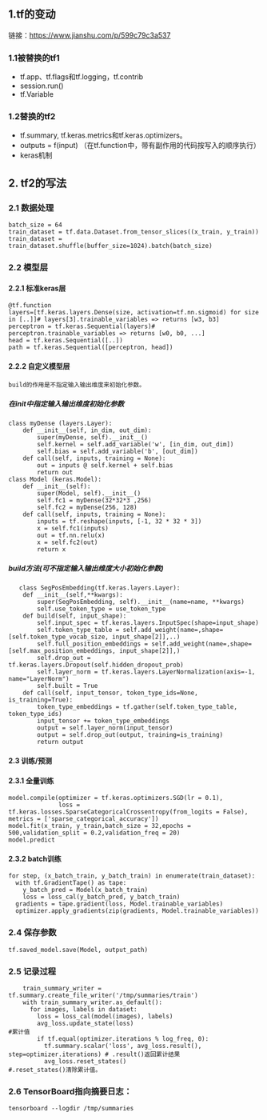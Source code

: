 ##  1.tf的变动
链接：https://www.jianshu.com/p/599c79c3a537
###    1.1被替换的tf1
- tf.app、tf.flags和tf.logging，tf.contrib
- session.run()
- tf.Variable

###    1.2替换的tf2
- tf.summary, tf.keras.metrics和tf.keras.optimizers。
- outputs = f(input)  （在tf.function中，带有副作用的代码按写入的顺序执行）
- keras机制

##  2. tf2的写法
###    2.1 数据处理
    batch_size = 64
    train_dataset = tf.data.Dataset.from_tensor_slices((x_train, y_train))
    train_dataset = train_dataset.shuffle(buffer_size=1024).batch(batch_size)
###    2.2 模型层
####   2.2.1 标准keras层
    @tf.function
    layers=[tf.keras.layers.Dense(size, activation=tf.nn.sigmoid) for size in [..]]# layers[3].trainable_variables => returns [w3, b3]
    perceptron = tf.keras.Sequential(layers)# perceptron.trainable_variables => returns [w0, b0, ...]
    head = tf.keras.Sequential([..])
    path = tf.keras.Sequential([perceptron, head])
####   2.2.2 自定义模型层
    build的作用是不指定输入输出维度来初始化参数。
##### 在init中指定输入输出维度初始化参数
    class myDense (layers.Layer):
        def __init__(self, in_dim, out_dim):   
            super(myDense, self).__init__()
            self.kernel = self.add_variable('w', [in_dim, out_dim])
            self.bias = self.add_variable('b', [out_dim])
        def call(self, inputs, training = None):
            out = inputs @ self.kernel + self.bias
            return out
    class Model (keras.Model):
        def __init__(self):
            super(Model, self).__init__()
            self.fc1 = myDense(32*32*3 ,256)   
            self.fc2 = myDense(256, 128)
        def call(self, inputs, training = None):
            inputs = tf.reshape(inputs, [-1, 32 * 32 * 3])
            x = self.fc1(inputs)
            out = tf.nn.relu(x)
            x = self.fc2(out)
            return x
##### build方法(可不指定输入输出维度大小初始化参数)
       class SegPosEmbedding(tf.keras.layers.Layer):
        def __init__(self,**kwargs):
            super(SegPosEmbedding, self).__init__(name=name, **kwargs)
            self.use_token_type = use_token_type
        def build(self, input_shape):
            self.input_spec = tf.keras.layers.InputSpec(shape=input_shape)
            self.token_type_table = self.add_weight(name=,shape=[self.token_type_vocab_size, input_shape[2]],..)
            self.full_position_embeddings = self.add_weight(name=,shape=[self.max_position_embeddings, input_shape[2]],)
            self.drop_out = tf.keras.layers.Dropout(self.hidden_dropout_prob)
            self.layer_norm = tf.keras.layers.LayerNormalization(axis=-1, name="LayerNorm")
            self.built = True
        def call(self, input_tensor, token_type_ids=None, is_training=True):
            token_type_embeddings = tf.gather(self.token_type_table, token_type_ids)
            input_tensor += token_type_embeddings
            output = self.layer_norm(input_tensor)
            output = self.drop_out(output, training=is_training)
            return output
    
####   2.3  训练/预测
####   2.3.1  全量训练
    model.compile(optimizer = tf.keras.optimizers.SGD(lr = 0.1), 
                  loss = tf.keras.losses.SparseCategoricalCrossentropy(from_logits = False), metrics = ['sparse_categorical_accuracy'])
    model.fit(x_train, y_train,batch_size = 32,epochs = 500,validation_split = 0.2,validation_freq = 20)
    model.predict
####   2.3.2  batch训练
    for step, (x_batch_train, y_batch_train) in enumerate(train_dataset):
      with tf.GradientTape() as tape:
        y_batch_pred = Model(x_batch_train)
        loss = loss_cal(y_batch_pred, y_batch_train)
      gradients = tape.gradient(loss, Model.trainable_variables)
      optimizer.apply_gradients(zip(gradients, Model.trainable_variables))
###   2.4 保存参数
    tf.saved_model.save(Model, output_path)
###   2.5 记录过程
        train_summary_writer = tf.summary.create_file_writer('/tmp/summaries/train')
        with train_summary_writer.as_default():
          for images, labels in dataset:
            loss = loss_cal(model(images), labels)
            avg_loss.update_state(loss)                                               #累计值
            if tf.equal(optimizer.iterations % log_freq, 0):
              tf.summary.scalar('loss', avg_loss.result(), step=optimizer.iterations) # .result()返回累计结果
              avg_loss.reset_states()                                                 #.reset_states()清除累计值。
###   2.6 TensorBoard指向摘要日志：
    tensorboard --logdir /tmp/summaries
